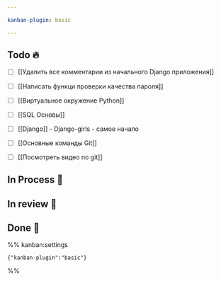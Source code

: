 ```yaml
---

kanban-plugin: basic

---
```


## Todo 🔥

- [ ] [[Удалить все комментарии из начального Django приложения]]
- [ ] [[Написать функци проверки качества пароля]]
- [ ] [[Виртуальное окружение Python]]
- [ ] [[SQL Основы]]
- [ ] [[Django]] - Django-girls - самое начало
- [ ] [[Основные команды Git]]
- [ ] [[Посмотреть видео по git]]


## In Process 🍉



## In review 🥇



## Done 🤽





%% kanban:settings
```
{"kanban-plugin":"basic"}
```
%%